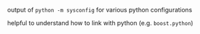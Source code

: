 output of `python -m sysconfig` for various python configurations

helpful to understand how to link with python (e.g. `boost.python`)
